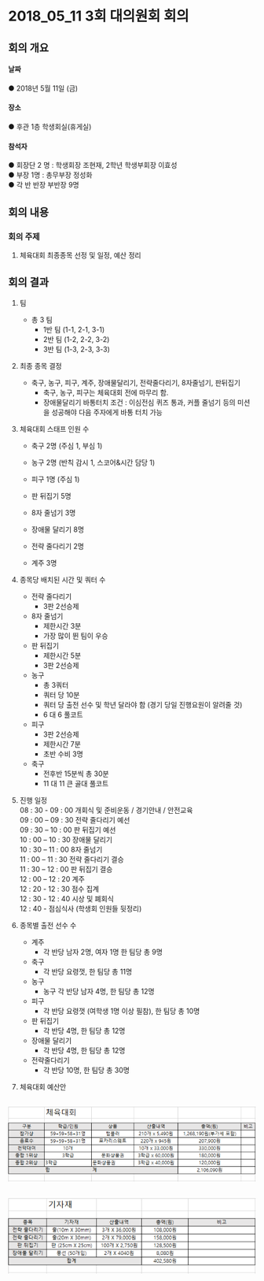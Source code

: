 2018_05_11 3회 대의원회 회의
============================

## 회의 개요

#### 날짜
● 2018년 5월 11일 (금)

#### 장소
● 후관 1층 학생회실(휴게실)

#### 참석자
● 회장단 2 명 : 학생회장 조현재, 2학년 학생부회장 이효성    
● 부장 1명 : 총무부장 정성화  
● 각 반 반장 부반장 9명  



## 회의 내용


### 회의 주제

1. 체육대회 최종종목 선정 및 일정, 예산 정리


## 회의 결과

1. 팀  
    * 총 3 팀  
        * 1반 팀 (1-1, 2-1, 3-1)      
        * 2반 팀 (1-2, 2-2, 3-2)  
        * 3반 팀 (1-3, 2-3, 3-3)  

2. 최종 종목 결정  
    * 축구, 농구, 피구, 계주, 장애물달리기, 전략줄다리기, 8자줄넘기, 판뒤집기
        * 축구, 농구, 피구는 체육대회 전에 마무리 함.
        * 장애물달리기 바통터치 조건 : 이심전심 퀴즈 통과, 커플 줄넘기 등의 미션을 성공해야 다음 주자에게 바통 터치 가능
        
3. 체육대회 스태프 인원 수
    * 축구 2명 (주심 1, 부심 1)
    * 농구 2명 (반칙 감시 1, 스코어&시간 담당 1)
    * 피구 1명 (주심 1)
    
    * 판 뒤집기 5명
    * 8자 줄넘기 3명
    * 장애물 달리기 8명
    * 전략 줄다리기 2명
    * 계주 3명
    
4. 종목당 배치된 시간 및 쿼터 수
    * 전략 줄다리기
        * 3판 2선승제
    * 8자 줄넘기
        * 제한시간 3분
        * 가장 많이 뛴 팀이 우승
    * 판 뒤집기
        * 제한시간 5분
        * 3판 2선승제
    * 농구
        * 총 3쿼터
        * 쿼터 당 10분
        * 쿼터 당 출전 선수 및 학년 달라야 함 (경기 당일 진행요원이 알려줄 것)
        * 6 대 6 풀코트
    * 피구
        * 3판 2선승제
        * 제한시간 7분
        * 초반 수비 3명
    * 축구
        * 전후반 15분씩 총 30분
        * 11 대 11 큰 골대 풀코트
        
5. 진행 일정  
08 : 30 - 09 : 00 개회식 및 준비운동 / 경기안내 / 안전교육  
09 : 00 – 09 : 30 전략 줄다리기 예선  
09 : 30 – 10 : 00 판 뒤집기 예선  
10 : 00 – 10 : 30 장애물 달리기  
10 : 30 – 11 : 00 8자 줄넘기  
11 : 00 – 11 : 30 전략 줄다리기 결승  
11 : 30 – 12 : 00 판 뒤집기 결승  
12 : 00 – 12 : 20 계주    
12 : 20 - 12 : 30 점수 집계  
12 : 30 - 12 : 40 시상 및 폐회식  
12 : 40 - 		  점심식사 (학생회 인원들 뒷정리)      

6. 종목별 출전 선수 수
    * 계주  
        * 각 반당 남자 2명, 여자 1명 한 팀당 총 9명  
    * 축구  
        * 각 반당 요령껏, 한 팀당 총 11명  
    * 농구  
        * 농구 각 반당 남자 4명, 한 팀당 총 12명  
    * 피구   
        * 각 반당 요령껏 (여학생 1명 이상 필참), 한 팀당 총 10명 
    * 판 뒤집기  
        * 각 반당 4명, 한 팀당 총 12명  
    * 장애물 달리기
        * 각 반당 4명, 한 팀당 총 12명  
    * 전략줄다리기
        * 각 반당 10명, 한 팀당 총 30명

7. 체육대회 예산안      

      ![Alt text](../img/체육대회예산.PNG)  
 
      ![Alt text](../img/체육대회기자재예산.PNG)   

